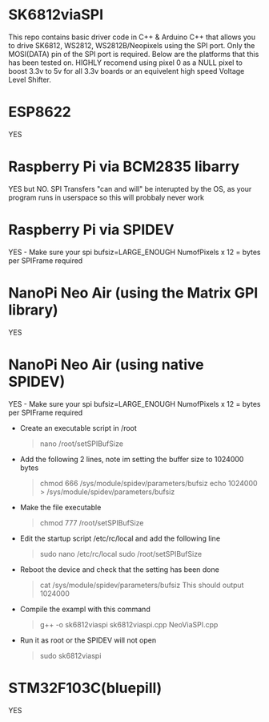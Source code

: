 # SK6812viaSPI
This repo contains basic driver code in C++ & Arduino C++ that allows you to drive SK6812, WS2812, WS2812B/Neopixels using the SPI port. Only the MOSI(DATA) pin of the SPI port is required. Below are the platforms that this has been tested on.
HIGHLY recomend using pixel 0 as a NULL pixel to boost 3.3v to 5v for all 3.3v boards or an equivelent high speed Voltage Level Shifter.

# ESP8622
YES

# Raspberry Pi via BCM2835 libarry 
YES but NO. SPI Transfers "can and will" be interupted by the OS, as your program runs in userspace so this will probbaly never work

# Raspberry Pi via SPIDEV
YES - Make sure your spi bufsiz=LARGE_ENOUGH NumofPixels x 12 = bytes per SPIFrame required

# NanoPi Neo Air (using the Matrix GPI library)
YES

# NanoPi Neo Air (using native SPIDEV)

YES - Make sure your spi bufsiz=LARGE_ENOUGH NumofPixels x 12 = bytes per SPIFrame required
* Create an executable script in /root
		
    > nano /root/setSPIBufSize
    
* Add the following 2 lines, note im setting the buffer size to 1024000 bytes

	> chmod 666 /sys/module/spidev/parameters/bufsiz
	> echo 1024000 > /sys/module/spidev/parameters/bufsiz
	
* Make the file executable 
    
    > chmod 777 /root/setSPIBufSize
    
* Edit the startup script /etc/rc/local and add the following line

    > sudo nano /etc/rc/local
    > sudo /root/setSPIBufSize

* Reboot the device and check that the setting has been done

  >cat /sys/module/spidev/parameters/bufsiz
  This should output 1024000
  
* Compile the exampl with this command

  > g++ -o sk6812viaspi sk6812viaspi.cpp NeoViaSPI.cpp
  
* Run it as root or the SPIDEV will not open

  > sudo sk6812viaspi
  
# STM32F103C(bluepill)
YES  

